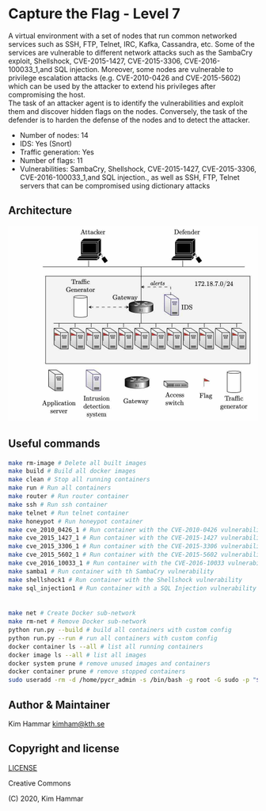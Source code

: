 # Capture the Flag - Level 7

A virtual environment with a set of nodes that run common networked services such as SSH, FTP, Telnet, IRC, Kafka, 
Cassandra, etc. Some of the services are vulnerable to different network attacks such as the SambaCry exploit, Shellshock, CVE-2015-1427, CVE-2015-3306, CVE-2016-100033_1,and SQL injection. 
Moreover, some nodes are vulnerable to privilege escalation attacks (e.g. CVE-2010-0426 and CVE-2015-5602) which can be used by the attacker to extend his privileges after compromising the host.    
The task of an attacker agent is to identify the vulnerabilities and exploit them and discover hidden flags
on the nodes. Conversely, the task of the defender is to harden the defense of the nodes and to detect the 
attacker. 

- Number of nodes: 14
- IDS: Yes (Snort)
- Traffic generation: Yes
- Number of flags: 11
- Vulnerabilities: SambaCry, Shellshock, CVE-2015-1427, CVE-2015-3306, CVE-2016-100033_1,and SQL injection., as well as SSH, FTP, Telnet servers that can be compromised using dictionary attacks

## Architecture

<p align="center">
<img src="env.png" width="600">
</p>

## Useful commands

```bash
make rm-image # Delete all built images
make build # Build all docker images
make clean # Stop all running containers
make run # Run all containers
make router # Run router container
make ssh # Run ssh container
make telnet # Run telnet container
make honeypot # Run honeypot container
make cve_2010_0426_1 # Run container with the CVE-2010-0426 vulnerability
make cve_2015_1427_1 # Run container with the CVE-2015-1427 vulnerability
make cve_2015_3306_1 # Run container with the CVE-2015-3306 vulnerability
make cve_2015_5602_1 # Run container with the CVE-2015-5602 vulnerability
make cve_2016_10033_1 # Run container with the CVE-2016-10033 vulnerability
make samba1 # Run container with th SambaCry vulnerability
make shellshock1 # Run container with the Shellshock vulnerability
make sql_injection1 # Run container with a SQL Injection vulnerability 


make net # Create Docker sub-network
make rm-net # Remove Docker sub-network
python run.py --build # build all containers with custom config
python run.py --run # run all containers with custom config
docker container ls --all # list all running containers
docker image ls --all # list all images
docker system prune # remove unused images and containers
docker container prune # remove stopped containers
sudo useradd -rm -d /home/pycr_admin -s /bin/bash -g root -G sudo -p "$(openssl passwd -1 'pycr@admin-pw_191')" pycr_admin   
```

## Author & Maintainer

Kim Hammar <kimham@kth.se>

## Copyright and license

[LICENSE](LICENSE.md)

Creative Commons

(C) 2020, Kim Hammar